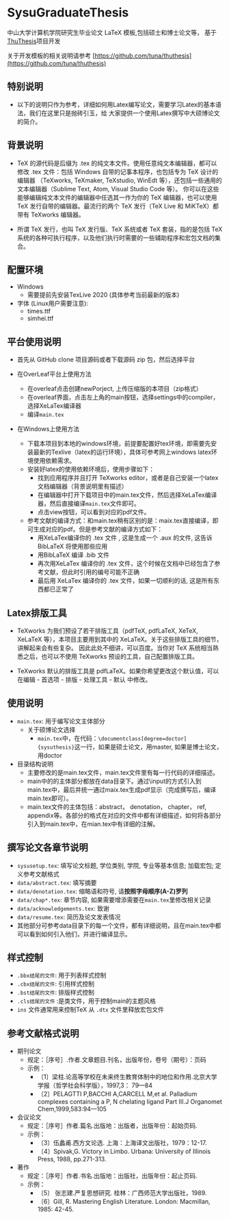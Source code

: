 # SysuGraduateThesis

中山大学计算机学院研究生毕业论文 LaTeX 模板,包括硕士和博士论文等， 基于[ThuThesis](https://github.com/tuna/thuthesis)项目开发

关于开发模板的相关说明请参考 [https://github.com/tuna/thuthesis](https://github.com/tuna/thuthesis)


## 特别说明
- 以下的说明只作为参考，详细如何用Latex编写论文，需要学习Latex的基本语法，我们在这里只是抛砖引玉，给
大家提供一个使用Latex撰写中大硕博论文的简介。


## 背景说明
- TeX 的源代码是后缀为 .tex 的纯文本文件。使用任意纯文本编辑器，都可以修改 .tex 文件：包括 Windows 自带的记事本程序，也包括专为 TeX 设计的编辑器
（TeXworks, TeXmaker, TeXstudio, WinEdt 等），还包括一些通用的文本编辑器（Sublime Text, Atom, Visual Studio Code 等）。
你可以在这些能够编辑纯文本文件的编辑器中任选其一作为你的 TeX 编辑器，也可以使用 TeX 发行自带的编辑器。最流行的两个 TeX 发行（TeX Live 和 MiKTeX）都带有 TeXworks 编辑器。

- 所谓 TeX 发行，也叫 TeX 发行版、TeX 系统或者 TeX 套装，指的是包括 TeX 系统的各种可执行程序，以及他们执行时需要的一些辅助程序和宏包文档的集合。



## 配置环境  
- Windows 
	- 需要提前先安装TexLive 2020  (具体参考当前最新的版本)
- 字体 (Linux用户需要注意):   
    - times.ttf  
    - simhei.ttf  


## 平台使用说明 
- 首先从 GitHub clone 项目源码或者下载源码 zip 包，然后选择平台
- 在OverLeaf平台上使用方法
	- 在overleaf点击创建newPorject, 上传压缩版的本项目（zip格式）
	- 在overleaf界面，点击左上角的main按钮，选择settings中的compiler， 选择XeLaTex编译器
	- 编译`main.tex`
	
- 在Windows上使用方法
	- 下载本项目到本地的windows环境，前提要配置好tex环境，即需要先安装最新的Texlive（latex的运行环境），具体可参考网上windows latex环境使用依赖需求。
	- 安装好latex的使用依赖环境后，使用步骤如下：
		- 找到应用程序并且打开 TeXworks editor，或者是自己安装一个latex文档编辑器（背景说明里有描述）
		- 在编辑器中打开下载项目中的main.tex文件，然后选择XeLaTex编译器，然后直接编译`main.tex`文件即可。
		- 点击view按钮，可以看到对应的pdf文件。
	- 参考文献的编译方式：和main.tex稍有区别的是：maix.tex直接编译，即可生成对应的pdf。但是参考文献的编译方式如下：
		- 用XeLaTex编译你的 .tex 文件 , 这是生成一个 .aux 的文件, 这告诉 BibLaTeX 将使用那些应用
		- 用BibLaTeX 编译 .bib 文件
		- 再次用XeLaTex 编译你的 .tex 文件，这个时候在文档中已经包含了参考文献，但此时引用的编号可能不正确
		- 最后用 XeLaTex 编译你的 .tex 文件，如果一切顺利的话, 这是所有东西都已正常了
	

## Latex排版工具
- TeXworks 为我们预设了若干排版工具（pdfTeX, pdfLaTeX, XeTeX, XeLaTeX 等），本项目主要用到其中的 XeLaTeX。关于这些排版工具的细节，讲解起来会有些复杂。
因此此处不细讲，可以百度。当你对 TeX 系统相当熟悉之后，也可以不使用 TeXworks 预设的工具，自己配置排版工具。

- TeXworks 默认的排版工具是 pdfLaTeX。如果你希望更改这个默认值，可以在编辑 - 首选项 - 排版 - 处理工具 - 默认 中修改。


## 使用说明 
- `main.tex`: 用于编写论文主体部分
	- 关于硕博论文选择
		- `main.tex`中，在代码：`\documentclass[degree=doctor]{sysuthesis}`这一行，如果是硕士论文，用master, 如果是博士论文，用doctor
- 目录结构说明
	- 主要修改的是main.tex文件，main.tex文件里有每一行代码的详细描述。
	- main中的的主体部分都放在data目录下。通过\input的方式引入到main.tex中，最后并统一通过maix.tex生成pdf显示（完成撰写后，编译main.tex即可）。
	- main.tex文件的主体包括：abstract， denotation， chapter， ref, appendix等。各部分的格式在对应的文件中都有详细描述，如何将各部分引入到main.tex中，在mian.tex中有详细的注解。


## 撰写论文各章节说明 
- `sysusetup.tex`: 填写论文标题, 学位类别, 学院, 专业等基本信息; 加载宏包; 定义参考文献格式  
- `data/abstract.tex`: 填写摘要  
- `data/denotation.tex`: 缩略语和符号, 请**按照字母顺序(A-Z)罗列**  
- `data/chap*.tex`: 章节内容, 如果需要增添需要在`main.tex`里修改相关记录  
- `data/acknowledgements.tex`: 致谢  
- `data/resume.tex`: 简历及论文发表情况 
- 其他部分可参考data目录下的每一个文件，都有详细说明，且在main.tex中都可以看到如何引入他们，并进行编译显示。 


## 样式控制
- `.bbx结尾的文件`: 用于列表样式控制
- `.cbx结尾的文件`: 引用样式控制
- `.bst结尾的文件`: 排版样式控制 
- `.cls结尾的文件` :是类文件，用于控制main的主题风格
- `ins` 文件通常用来控制TeX 从 `.dtx` 文件里释放宏包文件



## 参考文献格式说明 
- 期刊论文
	- 规定：［序号］.作者.文章题目.刊名，出版年份，卷号（期号）：页码
	- 示例：
		- 〔1〕梁柱.论高等学校在未来终生教育体制中的地位和作用.北京大学学报（哲学社会科学版），1997,3： 79—84
		- 〔2〕PELAGTTI P,BACCHI A,CARCELL M,et al. Palladium complexes containing a P, N chelating ligand Part Ⅲ.J Organomet Chem,1999,583:94—105
- 会议论文
	- 规定：［序号］作者.篇名.出版地：出版者，出版年份：起始页码. 
	- 示例：
		- 〔3〕伍蠡甫.西方文论选. 上海：上海译文出版社，1979：12-17.
		- 〔4〕Spivak,G. Victory in Limbo. Urbana: University of Illinois Press, 1988, pp.271-313.
- 著作
	- 规定：［序号］作者.书名.出版地：出版社，出版年份：起止页码.
	- 示例：
		- 〔5〕 张志建.严复思想研究. 桂林：广西师范大学出版社，1989.
		- 〔6〕Gill, R. Mastering English Literature. London: Macmillan, 1985: 42-45.


